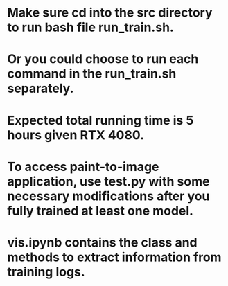 # Make sure cd into the src directory to run bash file run_train.sh. 

# Or you could choose to run each command in the run_train.sh separately. 

# Expected total running time is 5 hours given RTX 4080. 

# To access paint-to-image application, use test.py with some necessary modifications after you fully trained at least one model.

# vis.ipynb contains the class and methods to extract information from training logs. 
